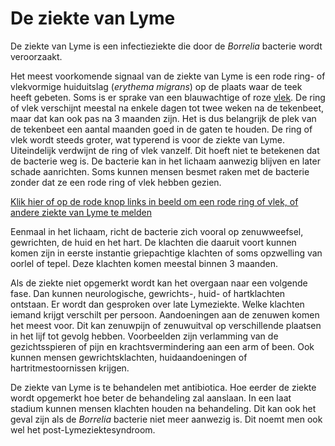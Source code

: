 # De ziekte van Lyme

De ziekte van Lyme is een infectieziekte die door de *Borrelia* bacterie wordt veroorzaakt.

Het meest voorkomende signaal van de ziekte van Lyme is een rode ring- of vlekvormige huiduitslag (*erythema migrans*) op de plaats waar de teek heeft gebeten. Soms is er sprake van een blauwachtige of roze [vlek](/informatie/lyme). De ring of vlek verschijnt meestal na enkele dagen tot twee weken na de tekenbeet, maar dat kan ook pas na 3 maanden zijn. Het is dus belangrijk de plek van de tekenbeet een aantal maanden goed in de gaten te houden. De ring of vlek wordt steeds groter, wat typerend is voor de ziekte van Lyme. Uiteindelijk verdwijnt de ring of vlek vanzelf. Dit hoeft niet te betekenen dat de bacterie weg is. De bacterie kan in het lichaam aanwezig blijven en later schade aanrichten. Soms kunnen mensen besmet raken met de bacterie zonder dat ze een rode ring of vlek hebben gezien.

 
[Klik hier of op de rode knop links in beeld om een rode ring of vlek, of andere ziekte van Lyme te melden](/melden)

Eenmaal in het lichaam, richt de bacterie zich vooral op zenuwweefsel, gewrichten, de huid en het hart. De klachten die daaruit voort kunnen komen zijn in eerste instantie griepachtige klachten of soms opzwelling van oorlel of tepel. Deze klachten komen meestal binnen 3 maanden.


Als de ziekte niet opgemerkt wordt kan het overgaan naar een volgende fase. Dan kunnen neurologische, gewrichts-, huid- of hartklachten ontstaan. Er wordt dan gesproken over late Lymeziekte. Welke klachten iemand krijgt verschilt per persoon. Aandoeningen aan de zenuwen komen het meest voor. Dit kan zenuwpijn of zenuwuitval op verschillende plaatsen in het lijf tot gevolg hebben. Voorbeelden zijn verlamming van de gezichtsspieren of pijn en krachtsvermindering aan een arm of been. Ook kunnen mensen gewrichtsklachten, huidaandoeningen of hartritmestoornissen krijgen.

 

De ziekte van Lyme is te behandelen met antibiotica. Hoe eerder de ziekte wordt opgemerkt hoe beter de behandeling zal aanslaan. In een laat stadium kunnen mensen klachten houden na behandeling. Dit kan ook het geval zijn als de *Borrelia* bacterie niet meer aanwezig is. Dit noemt men ook wel het post-Lymeziektesyndroom.
